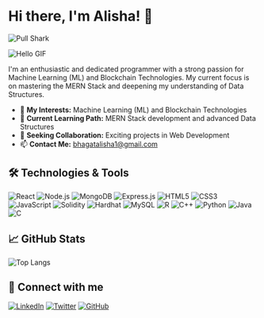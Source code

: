 # Hi there, I'm Alisha! 👋

![Pull Shark](https://img.shields.io/badge/Pull%20Shark-blue)

![Hello GIF](https://media.giphy.com/media/fAnzw6YK33jMwzp5wp/giphy.gif)

I'm an enthusiastic and dedicated programmer with a strong passion for Machine Learning (ML) and Blockchain Technologies. My current focus is on mastering the MERN Stack and deepening my understanding of Data Structures.

- 👀 **My Interests:** Machine Learning (ML) and Blockchain Technologies
- 🌱 **Current Learning Path:** MERN Stack development and advanced Data Structures
- 💞️ **Seeking Collaboration:** Exciting projects in Web Development
- 📫 **Contact Me:** [bhagatalisha1@gmail.com](mailto:bhagatalisha1@gmail.com)

## 🛠️ Technologies & Tools

![React](https://img.shields.io/badge/-React-20232A?logo=react&logoColor=61DAFB)
![Node.js](https://img.shields.io/badge/-Node.js-339933?logo=node.js&logoColor=white)
![MongoDB](https://img.shields.io/badge/-MongoDB-47A248?logo=mongodb&logoColor=white)
![Express.js](https://img.shields.io/badge/-Express.js-000000?logo=express&logoColor=white)
![HTML5](https://img.shields.io/badge/-HTML5-E34F26?logo=html5&logoColor=white)
![CSS3](https://img.shields.io/badge/-CSS3-1572B6?logo=css3&logoColor=white)
![JavaScript](https://img.shields.io/badge/-JavaScript-F7DF1E?logo=javascript&logoColor=black)
![Solidity](https://img.shields.io/badge/-Solidity-363636?logo=solidity&logoColor=white)
![Hardhat](https://img.shields.io/badge/-Hardhat-F4A460?logo=hardhat&logoColor=black)
![MySQL](https://img.shields.io/badge/-MySQL-4479A1?logo=mysql&logoColor=white)
![R](https://img.shields.io/badge/-R-276DC3?logo=r&logoColor=white)
![C++](https://img.shields.io/badge/-C++-00599C?logo=cplusplus&logoColor=white)
![Python](https://img.shields.io/badge/-Python-3776AB?logo=python&logoColor=white)
![Java](https://img.shields.io/badge/-Java-007396?logo=java&logoColor=white)
![C](https://img.shields.io/badge/-C-A8B9CC?logo=c&logoColor=white)

## 📈 GitHub Stats

![Top Langs](https://github-readme-stats.vercel.app/api/top-langs/?username=itsAlisha&layout=compact&theme=radical)

## 🔗 Connect with me

[![LinkedIn](https://img.shields.io/badge/-LinkedIn-0077B5?logo=linkedin&logoColor=white)](https://www.linkedin.com/in/alisha-0ba8ab278/)
[![Twitter](https://img.shields.io/badge/-Twitter-1DA1F2?logo=twitter&logoColor=white)](https://x.com/bhagatalisha1)
[![GitHub](https://img.shields.io/badge/-GitHub-181717?logo=github&logoColor=white)](https://github.com/itsAlisha)
